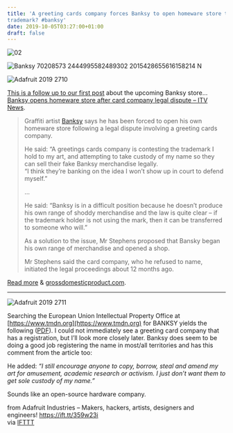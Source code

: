 ```yaml
---
title: 'A greeting cards company forces Banksy to open homeware store to keep
trademark? #banksy'
date: 2019-10-05T03:27:00+01:00
draft: false
---
```


![02](https://cdn-blog.adafruit.com/uploads/2019/10/02.jpg)

![Banksy 70208573 2444995582489302 2015428655616158214 N](https://cdn-blog.adafruit.com/uploads/2019/10/banksy_70208573_2444995582489302_2015428655616158214_n.jpg)

![Adafruit 2019 2710](https://cdn-blog.adafruit.com/uploads/2019/10/adafruit_2019_2710.jpg)

[This is a follow up to our first post](https://blog.adafruit.com/2019/10/02/grossdomesticproduct-banksy-installation-banksy/) about the upcoming Banksy store… [Banksy opens homeware store after card company legal dispute – ITV News](https://www.itv.com/news/2019-10-01/banksy-opens-homeware-store-after-card-company-legal-dispute/).

> Graffiti artist [Banksy](http://www.banksy.co.uk/) says he has been forced to open his own homeware store following a legal dispute involving a greeting cards company.
> 
> He said: “A greetings cards company is contesting the trademark I hold to my art, and attempting to take custody of my name so they can sell their fake Banksy merchandise legally.  
> “I think they’re banking on the idea I won’t show up in court to defend myself.”
> 
> …
> 
> He said: “Banksy is in a difficult position because he doesn’t produce his own range of shoddy merchandise and the law is quite clear – if the trademark holder is not using the mark, then it can be transferred to someone who will.”
> 
> As a solution to the issue, Mr Stephens proposed that Bansky began his own range of merchandise and opened a shop.
> 
> Mr Stephens said the card company, who he refused to name, initiated the legal proceedings about 12 months ago.

[Read more](https://www.itv.com/news/2019-10-01/banksy-opens-homeware-store-after-card-company-legal-dispute/) & [grossdomesticproduct.com](https://grossdomesticproduct.com/).

* * *

![Adafruit 2019 2711](https://cdn-blog.adafruit.com/uploads/2019/10/adafruit_2019_2711.jpg)

Searching the European Union Intellectual Property Office at [https://www.tmdn.org](https://www.tmdn.org) for BANKSY yields the following ([PDF](https://cdn-blog.adafruit.com/uploads/2019/10/tmv-result-list.pdf)). I could not immediately see a greeting card company that has a registration, but I’ll look more closely later. Banksy does seem to be doing a good job registering the name in most/all territories and has this comment from the article too:

He added: _“I still encourage anyone to copy, borrow, steal and amend my art for amusement, academic research or activism. I just don’t want them to get sole custody of my name.”_

Sounds like an open-source hardware company.

  
  
from Adafruit Industries – Makers, hackers, artists, designers and engineers! https://ift.tt/359w23i  
via [IFTTT](https://ifttt.com/?ref=da&site=blogger)